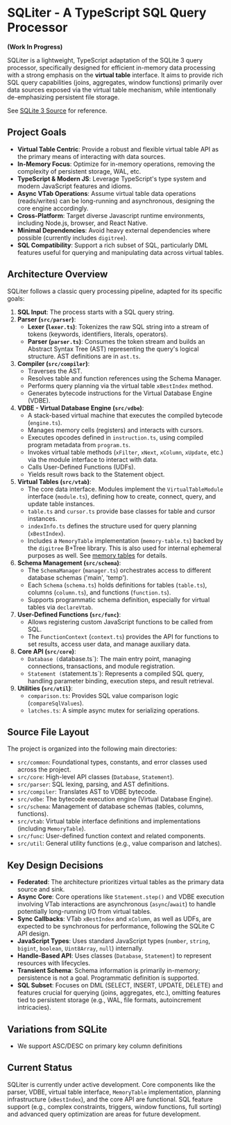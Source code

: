 # SQLiter - A TypeScript SQL Query Processor

**(Work In Progress)**

SQLiter is a lightweight, TypeScript adaptation of the SQLite 3 query processor, specifically designed for efficient in-memory data processing with a strong emphasis on the **virtual table** interface. It aims to provide rich SQL query capabilities (joins, aggregates, window functions) primarily over data sources exposed via the virtual table mechanism, while intentionally de-emphasizing persistent file storage.

See [SQLite 3 Source](amalgamation/sqlite3.c) for reference.

## Project Goals

*   **Virtual Table Centric**: Provide a robust and flexible virtual table API as the primary means of interacting with data sources.
*   **In-Memory Focus**: Optimize for in-memory operations, removing the complexity of persistent storage, WAL, etc.
*   **TypeScript & Modern JS**: Leverage TypeScript's type system and modern JavaScript features and idioms.
*   **Async VTab Operations**: Assume virtual table data operations (reads/writes) can be long-running and asynchronous, designing the core engine accordingly.
*   **Cross-Platform**: Target diverse Javascript runtime environments, including Node.js, browser, and React Native.
*   **Minimal Dependencies**: Avoid heavy external dependencies where possible (currently includes `digitree`).
*   **SQL Compatibility**: Support a rich subset of SQL, particularly DML features useful for querying and manipulating data across virtual tables.

## Architecture Overview

SQLiter follows a classic query processing pipeline, adapted for its specific goals:

1.  **SQL Input**: The process starts with a SQL query string.
2.  **Parser (`src/parser`)**:
    *   **Lexer (`lexer.ts`)**: Tokenizes the raw SQL string into a stream of tokens (keywords, identifiers, literals, operators).
    *   **Parser (`parser.ts`)**: Consumes the token stream and builds an Abstract Syntax Tree (AST) representing the query's logical structure. AST definitions are in `ast.ts`.
3.  **Compiler (`src/compiler`)**:
    *   Traverses the AST.
    *   Resolves table and function references using the Schema Manager.
    *   Performs query planning via the virtual table `xBestIndex` method.
    *   Generates bytecode instructions for the Virtual Database Engine (VDBE).
4.  **VDBE - Virtual Database Engine (`src/vdbe`)**:
    *   A stack-based virtual machine that executes the compiled bytecode (`engine.ts`).
    *   Manages memory cells (registers) and interacts with cursors.
    *   Executes opcodes defined in `instruction.ts`, using compiled program metadata from `program.ts`.
    *   Invokes virtual table methods (`xFilter`, `xNext`, `xColumn`, `xUpdate`, etc.) via the module interface to interact with data.
    *   Calls User-Defined Functions (UDFs).
    *   Yields result rows back to the Statement object.
5.  **Virtual Tables (`src/vtab`)**:
    *   The core data interface. Modules implement the `VirtualTableModule` interface (`module.ts`), defining how to create, connect, query, and update table instances.
    *   `table.ts` and `cursor.ts` provide base classes for table and cursor instances.
    *   `indexInfo.ts` defines the structure used for query planning (`xBestIndex`).
    *   Includes a `MemoryTable` implementation (`memory-table.ts`) backed by the `digitree` B+Tree library.  This is also used for internal ephemeral purposes as well.  See [memory tables](doc/memory-table.md) for details.
6.  **Schema Management (`src/schema`)**:
    *   The `SchemaManager` (`manager.ts`) orchestrates access to different database schemas ('main', 'temp').
    *   Each `Schema` (`schema.ts`) holds definitions for tables (`table.ts`), columns (`column.ts`), and functions (`function.ts`).
    *   Supports programmatic schema definition, especially for virtual tables via `declareVtab`.
7.  **User-Defined Functions (`src/func`)**:
    *   Allows registering custom JavaScript functions to be called from SQL.
    *   The `FunctionContext` (`context.ts`) provides the API for functions to set results, access user data, and manage auxiliary data.
8.  **Core API (`src/core`)**:
    *   `Database (`database.ts`): The main entry point, managing connections, transactions, and module registration.
    *   `Statement (`statement.ts`): Represents a compiled SQL query, handling parameter binding, execution steps, and result retrieval.
9.  **Utilities (`src/util`)**:
    *   `comparison.ts`: Provides SQL value comparison logic (`compareSqlValues`).
    *   `latches.ts`: A simple async mutex for serializing operations.

## Source File Layout

The project is organized into the following main directories:

*   `src/common`: Foundational types, constants, and error classes used across the project.
*   `src/core`: High-level API classes (`Database`, `Statement`).
*   `src/parser`: SQL lexing, parsing, and AST definitions.
*   `src/compiler`: Translates AST to VDBE bytecode.
*   `src/vdbe`: The bytecode execution engine (Virtual Database Engine).
*   `src/schema`: Management of database schemas (tables, columns, functions).
*   `src/vtab`: Virtual table interface definitions and implementations (including `MemoryTable`).
*   `src/func`: User-defined function context and related components.
*   `src/util`: General utility functions (e.g., value comparison and latches).

## Key Design Decisions

*   **Federated**: The architecture prioritizes virtual tables as the primary data source and sink.
*   **Async Core**: Core operations like `Statement.step()` and VDBE execution involving VTab interactions are asynchronous (`async`/`await`) to handle potentially long-running I/O from virtual tables.
*   **Sync Callbacks**: VTab `xBestIndex` and `xColumn`, as well as UDFs, are expected to be synchronous for performance, following the SQLite C API design.
*   **JavaScript Types**: Uses standard JavaScript types (`number`, `string`, `bigint`, `boolean`, `Uint8Array`, `null`) internally.
*   **Handle-Based API**: Uses classes (`Database`, `Statement`) to represent resources with lifecycles.
*   **Transient Schema**: Schema information is primarily in-memory; persistence is not a goal. Programmatic definition is supported.
*   **SQL Subset**: Focuses on DML (SELECT, INSERT, UPDATE, DELETE) and features crucial for querying (joins, aggregates, etc.), omitting features tied to persistent storage (e.g., WAL, file formats, autoincrement intricacies).

## Variations from SQLite

* We support ASC/DESC on primary key column definitions

## Current Status

SQLiter is currently under active development. Core components like the parser, VDBE, virtual table interface, `MemoryTable` implementation, planning infrastructure (`xBestIndex`), and the core API are functional. SQL feature support (e.g., complex constraints, triggers, window functions, full sorting) and advanced query optimization are areas for future development.


